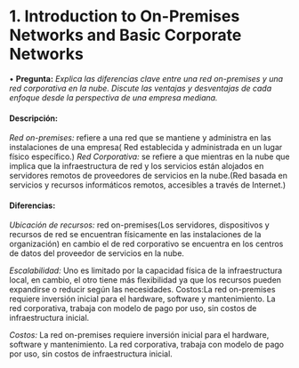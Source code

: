 # 1. Introduction to On-Premises Networks and Basic Corporate Networks 

• **Pregunta:** *Explica las diferencias clave entre una red on-premises y una red corporativa en la  nube. Discute las ventajas y desventajas de cada enfoque desde la perspectiva de una  empresa mediana.*

#### Descripción:

*Red on-premises:* refiere a una red que se mantiene y administra en las instalaciones de una empresa( Red establecida y administrada en un lugar físico específico.)
*Red Corporativa:* se refiere a que mientras en la nube que implica que la infraestructura de red y los servicios están alojados en servidores remotos de proveedores de servicios en la nube.(Red basada en servicios y recursos informáticos remotos, accesibles a través de Internet.)

#### Diferencias:

*Ubicación de recursos:* red on-premises(Los servidores, dispositivos y recursos de red se encuentran físicamente en las instalaciones de la organización) en cambio el de red corporativo se encuentra en los centros de datos del proveedor de servicios en la nube.

*Escalabilidad:* Uno es limitado por la capacidad física de la infraestructura local, en cambio, el otro tiene más flexibilidad ya que los recursos pueden expandirse o reducir según las necesidades.
Costos:La red on-premises requiere inversión inicial para el hardware, software y mantenimiento. La red corporativa, trabaja con modelo de pago por uso, sin costos de infraestructura inicial. 

*Costos:* La red on-premises requiere inversión inicial para el hardware, software y mantenimiento. La red corporativa, trabaja con modelo de pago por uso, sin costos de infraestructura inicial. 
<p aling = 'center'>
   <img src = "">
</p>
